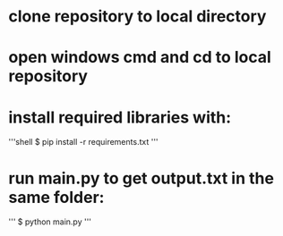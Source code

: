 # clone repository to local directory
# open windows cmd and cd to local repository
# install required libraries with:
'''shell
$ pip install -r requirements.txt
'''
# run main.py to get output.txt in the same folder:
'''
$ python main.py
'''